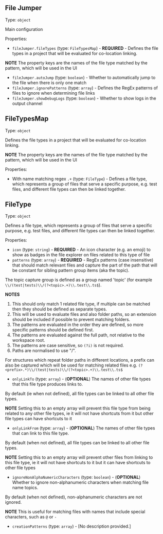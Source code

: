 ## File Jumper

Type: `object`

Main configuration

Properties:

- `fileJumper.fileTypes` (type: `FileTypesMap`) - **REQUIRED** - Defines the file types in a project that will be evaluated for co-location linking.

**NOTE** The property keys are the names of the file type matched by the pattern, which will be used in the UI

- `fileJumper.autoJump` (type: `boolean`) - Whether to automatically jump to the file when there is only one match
- `fileJumper.ignorePatterns` (type: `array`) - Defines the RegEx patterns of files to ignore when determining file links
- `fileJumper.showDebugLogs` (type: `boolean`) - Whether to show logs in the output channel

## FileTypesMap

Type: `object`

Defines the file types in a project that will be evaluated for co-location linking.

**NOTE** The property keys are the names of the file type matched by the pattern, which will be used in the UI

Properties:

- With name matching regex `.+` (type: `FileType`) - Defines a file type, which represents a group of files that serve a specific purpose, e.g. test files, and different file types can then be linked together.

## FileType

Type: `object`

Defines a file type, which represents a group of files that serve a specific purpose, e.g. test files, and different file types can then be linked together.

Properties:

- `icon` (type: `string`) - **REQUIRED** - An icon character (e.g. an emoji) to show as badges in the file explorer on files related to this type of file
- `patterns` (type: `array`) - **REQUIRED** - RegEx patterns (case insensitive) that should match relevant files and capture the part of the path that will be constant for sibling pattern group items (aka the topic).

The topic capture group is defined as a group named 'topic' (for example `\\/(test|tests)\\/(?<topic>.+)\\.test\\.ts$`).

**NOTES**

1. This should only match 1 related file type, if multiple can be matched then they should be defined as separate types.
2. This will be used to evaluate files and also folder paths, so an extension should be included if possible to prevent matching folders.
3. The patterns are evaluated in the order they are defined, so more specific patterns should be defined first.
4. The patterns are evaluated against the full path, not relative to the workspace root.
5. The patterns are case sensitive, so `(?i)` is not required.
6. Paths are normalised to use "/".

For structures which repeat folder paths in different locations, a prefix can also be captured which will be used for matching related files e.g. `(?<prefix>.*)\\/(test|tests)\\/(?<topic>.+)\\.test\\.ts$`

- `onlyLinkTo` (type: `array`) - (**OPTIONAL**) The names of other file types that this file type produces links to.

By default (ie when not defined), all file types can be linked to all other file types.

**NOTE** Setting this to an empty array will prevent this file type from being related to any other file types, ie it will not have shortcuts from it but other file types can have shortcuts to it

- `onlyLinkFrom` (type: `array`) - (**OPTIONAL**) The names of other file types that can link to this file type.

By default (when not defined), all file types can be linked to all other file types.

**NOTE** Setting this to an empty array will prevent other files from linking to this file type, ie it will not have shortcuts to it but it can have shortcuts to other file types

- `ignoreNonAlphaNumericCharacters` (type: `boolean`) - (**OPTIONAL**) Whether to ignore non-alphanumeric characters when matching file name topics.

By default (when not defined), non-alphanumeric characters are not ignored.

**NOTE** This is useful for matching files with names that include special characters, such as `@` or `-`

- `creationPatterns` (type: `array`) - [No description provided.]
